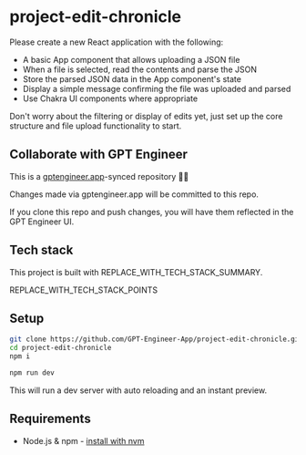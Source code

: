 # project-edit-chronicle

Please create a new React application with the following:

- A basic App component that allows uploading a JSON file 
- When a file is selected, read the contents and parse the JSON
- Store the parsed JSON data in the App component's state
- Display a simple message confirming the file was uploaded and parsed
- Use Chakra UI components where appropriate 

Don't worry about the filtering or display of edits yet, just set up the core structure and file upload functionality to start.

## Collaborate with GPT Engineer

This is a [gptengineer.app](https://gptengineer.app)-synced repository 🌟🤖

Changes made via gptengineer.app will be committed to this repo.

If you clone this repo and push changes, you will have them reflected in the GPT Engineer UI.

## Tech stack

This project is built with REPLACE_WITH_TECH_STACK_SUMMARY.

REPLACE_WITH_TECH_STACK_POINTS

## Setup

```sh
git clone https://github.com/GPT-Engineer-App/project-edit-chronicle.git
cd project-edit-chronicle
npm i
```

```sh
npm run dev
```

This will run a dev server with auto reloading and an instant preview.

## Requirements

- Node.js & npm - [install with nvm](https://github.com/nvm-sh/nvm#installing-and-updating)
